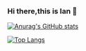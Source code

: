 ### Hi there,this is Ian 👋

[![Anurag's GitHub stats](https://github-readme-stats.vercel.app/api?username=kb824999404)](https://github.com/anuraghazra/github-readme-stats)

[![Top Langs](https://github-readme-stats.vercel.app/api/top-langs/?username=kb824999404&layout=compact)](https://github.com/anuraghazra/github-readme-stats)




<!--
**kb824999404/kb824999404** is a ✨ _special_ ✨ repository because its `README.md` (this file) appears on your GitHub profile.

Here are some ideas to get you started:

- 🔭 I’m currently working on ...
- 🌱 I’m currently learning ...
- 👯 I’m looking to collaborate on ...
- 🤔 I’m looking for help with ...
- 💬 Ask me about ...
- 📫 How to reach me: ...
- 😄 Pronouns: ...
- ⚡ Fun fact: ...
-->
